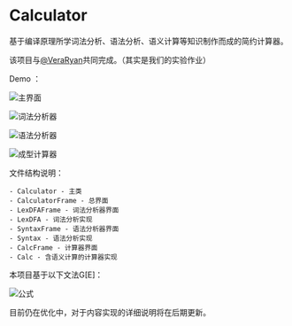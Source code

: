 # Calculator
基于编译原理所学词法分析、语法分析、语义计算等知识制作而成的简约计算器。

该项目与[@VeraRyan](https://github.com/VeraRyan)共同完成。（其实是我们的实验作业）

Demo ：

![主界面](https://ae01.alicdn.com/kf/Hc8b98f961d2b4f44a7c8622ef7cf4b51j.jpg)

![词法分析器]( https://ae01.alicdn.com/kf/H05569a345f014981b2ca1d317630d556f.jpg)

![语法分析器](https://ae01.alicdn.com/kf/H2c50c996a68f4c9ea2bbe6f80d2ffcdfH.jpg)

![成型计算器](https://ae01.alicdn.com/kf/H8c51f7418dc1447097e77bb6eba6b3ecE.jpg)

文件结构说明：

    - Calculator - 主类
	- CalculatorFrame - 总界面
	- LexDFAFrame - 词法分析器界面
	- LexDFA - 词法分析实现
	- SyntaxFrame - 语法分析器界面
	- Syntax - 语法分析实现
	- CalcFrame - 计算器界面
	- Calc - 含语义计算的计算器实现

本项目基于以下文法G[E]：

![公式](https://ae01.alicdn.com/kf/H41bc943f3c2744c7acdd21c59337ac8aZ.png)

目前仍在优化中，对于内容实现的详细说明将在后期更新。